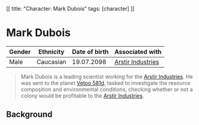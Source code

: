 [[
title: "Character: Mark Dubois"
tags: [character]
]]

# Mark Dubois

| Gender | Ethnicity | Date of birth | Associated with       |
|--------|-----------|---------------|-----------------------|
| Male   | Caucasian | 19.07.2098    | [Arstir Industries](./faction/arstir_industries.md) |

> Mark Dubois is a leading scientist working for the 
[Arstir Industries](./faction/arstir_industries.md). He was sent to the planet
[Vetoo 581d](./planets/vetoo_581d.md), tasked to investigate the resource
composition and environmental conditions, checking whether or not a colony would
be profitable to the [Arstir Industries](./faction/arstir_industries.md).

## Background

